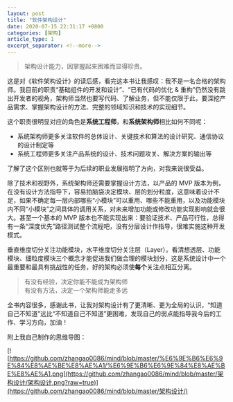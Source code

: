 ```yaml
---
layout: post
title: "软件架构设计"
date: 2020-07-15 22:31:17 +0800
categories: [架构]
article_type: 1
excerpt_separator: <!--more-->
---
```


>  架构设计能力，因掌握起来困难而显得珍贵。

这是对《软件架构设计》的读后感，看完这本书让我感叹：我不是一名合格的架构师。我目前的职责“基础组件的开发和设计”、“已有代码的优化 & 重构”仍然没有跳出开发者的视角，架构师当然也要写代码、了解业务，但不能仅限于此，要深挖产品需求、掌握架构设计的方法、完整的领域知识和技术的实现细节。

<!--more-->

这个职责很明显对应的角色是**系统工程师**，和**系统架构师**相比如何不同呢：

- 系统架构师更多关注软件的总体设计、关键技术和算法的设计研究、通信协议的设计制定等
- 系统工程师更多关注产品系统的设计、技术问题攻关、解决方案的输出等

了解了这个区别也就等于为后续的职业发展指明了方向，对我来说很受益。

除了技术和视野外，系统架构师还需要掌握设计方法，以产品的 MVP 版本为例，在没有设计方法指导下，容易拍脑袋决定模块、层的划分粒度，这意味着设计不足，如果不确定每一层内部哪些“小模块”可以重用、哪些不能重用，以及功能模块内不同“小模块”之间具体的调用关系，对未来增加功能或修改功能实现影响就会很大。甚至一个基本的 MVP 版本也不能实现出来：要验证技术、产品可行性，总得有一条“深度优先”路径测试整个流程吧，没有分层设计作指导，很难实施这种开发模式。

垂直维度切分关注功能模块，水平维度切分关注层（Layer）。看清想透层、功能模块、细粒度模块三个概念才能促进我们做合理的模块划分，这是系统设计中一个最重要和最具有挑战性的任务，好的架构必须使**每个**关注点相互分离。

>  有没有经验，决定你能不能成为架构师  
>  有没有方法，决定一个架构师能走多远

全书内容很多，感谢此书，让我对架构设计有了更清晰、更为全局的认识，“知道自己不知道”远比“不知道自己不知道”更困难，发现自己的弱点能指导我今后的工作、学习方向，加油！

附上我自己制作的思维导图：

[![https://github.com/zhangao0086/mind/blob/master/%E6%9E%B6%E6%9E%84%E8%AE%BE%E8%AE%A1/%E6%9E%B6%E6%9E%84%E8%AE%BE%E8%AE%A1.png](https://github.com/zhangao0086/mind/blob/master/架构设计/架构设计.png?raw=true)](https://github.com/zhangao0086/mind/blob/master/架构设计/)